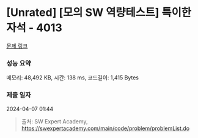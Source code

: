 # [Unrated] [모의 SW 역량테스트] 특이한 자석 - 4013 

[문제 링크](https://swexpertacademy.com/main/code/problem/problemDetail.do?contestProbId=AWIeV9sKkcoDFAVH) 

### 성능 요약

메모리: 48,492 KB, 시간: 138 ms, 코드길이: 1,415 Bytes

### 제출 일자

2024-04-07 01:44



> 출처: SW Expert Academy, https://swexpertacademy.com/main/code/problem/problemList.do